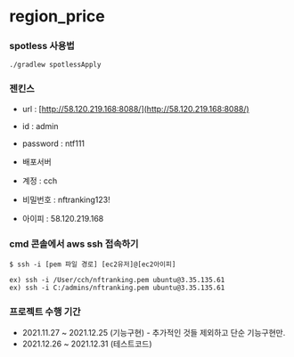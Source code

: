 # region_price

### spotless 사용법

```
./gradlew spotlessApply
```

### 젠킨스


- url : [http://58.120.219.168:8088/](http://58.120.219.168:8088/)
- id : admin
- password : ntf111

- 배포서버 
- 계정 : cch
- 비밀번호 : nftranking123!
- 아이피 : 58.120.219.168

### cmd 콘솔에서 aws ssh 접속하기
``` shell
$ ssh -i [pem 파일 경로] [ec2유저]@[ec2아이피]

ex) ssh -i /User/cch/nftranking.pem ubuntu@3.35.135.61
ex) ssh -i C:/admins/nftranking.pem ubuntu@3.35.135.61
```

### 프로젝트 수행 기간
- 2021.11.27 ~ 2021.12.25 (기능구현) - 추가적인 것들 제외하고 단순 기능구현만.
- 2021.12.26 ~ 2021.12.31 (테스트코드)
